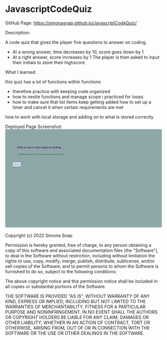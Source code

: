 # JavascriptCodeQuiz

GitHub Page: https://simonasnap.github.io/JavascriptCodeQuiz/ 

Description:

A code quiz that gives the player five questions to answer on coding.
- At a wrong answer, time decreases by 10, score goes down by 1
- At a right answer, score increases by 1
The player is then asked to input their initials to store their highscore

What I learned:

this quiz has a lot of functions within functions
- therefore practice with keeping code organized
- how to nestle functions and manage scope
i practiced for loops 
- how to make sure that list items keep getting added
how to set up a timer and cancel it when certain requirements are met

how to work with local storage and adding on to what is stored correctly

Deployed Page Screenshot:
![A picture of the deployed HTML file](./Assets/Javascript-Quiz.png "Code Quiz Screenshot")

Copyright (c) 2022 Simona Snap

Permission is hereby granted, free of charge, to any person obtaining a copy of this software and associated documentation files (the "Software"), to deal in the Software without restriction, including without limitation the rights to use, copy, modify, merge, publish, distribute, sublicense, and/or sell copies of the Software, and to permit persons to whom the Software is furnished to do so, subject to the following conditions:

The above copyright notice and this permission notice shall be included in all copies or substantial portions of the Software.

THE SOFTWARE IS PROVIDED "AS IS", WITHOUT WARRANTY OF ANY KIND, EXPRESS OR IMPLIED, INCLUDING BUT NOT LIMITED TO THE WARRANTIES OF MERCHANTABILITY, FITNESS FOR A PARTICULAR PURPOSE AND NONINFRINGEMENT. IN NO EVENT SHALL THE AUTHORS OR COPYRIGHT HOLDERS BE LIABLE FOR ANY CLAIM, DAMAGES OR OTHER LIABILITY, WHETHER IN AN ACTION OF CONTRACT, TORT OR OTHERWISE, ARISING FROM, OUT OF OR IN CONNECTION WITH THE SOFTWARE OR THE USE OR OTHER DEALINGS IN THE SOFTWARE.